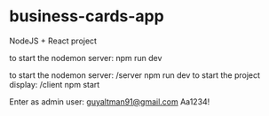 # business-cards-app

 NodeJS + React project

to start the nodemon server: npm run dev

to start the nodemon server: /server npm run dev
to start the project display: /client npm start

Enter as admin user:
guyaltman91@gmail.com
Aa1234!
